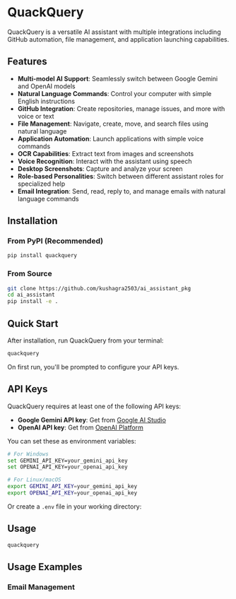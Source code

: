 # QuackQuery

QuackQuery is a versatile AI assistant with multiple integrations including GitHub automation, file management, and application launching capabilities.

## Features

- **Multi-model AI Support**: Seamlessly switch between Google Gemini and OpenAI models
- **Natural Language Commands**: Control your computer with simple English instructions
- **GitHub Integration**: Create repositories, manage issues, and more with voice or text
- **File Management**: Navigate, create, move, and search files using natural language
- **Application Automation**: Launch applications with simple voice commands
- **OCR Capabilities**: Extract text from images and screenshots
- **Voice Recognition**: Interact with the assistant using speech
- **Desktop Screenshots**: Capture and analyze your screen
- **Role-based Personalities**: Switch between different assistant roles for specialized help
- **Email Integration**: Send, read, reply to, and manage emails with natural language commands

## Installation

### From PyPI (Recommended)

```bash
pip install quackquery
```

### From Source

```bash
git clone https://github.com/kushagra2503/ai_assistant_pkg
cd ai_assistant
pip install -e .
```

## Quick Start

After installation, run QuackQuery from your terminal:

```bash
quackquery
```

On first run, you'll be prompted to configure your API keys.

## API Keys

QuackQuery requires at least one of the following API keys:

- **Google Gemini API key**: Get from [Google AI Studio](https://makersuite.google.com/app/apikey)
- **OpenAI API key**: Get from [OpenAI Platform](https://platform.openai.com/api-keys)

You can set these as environment variables:
```bash
# For Windows
set GEMINI_API_KEY=your_gemini_api_key
set OPENAI_API_KEY=your_openai_api_key

# For Linux/macOS
export GEMINI_API_KEY=your_gemini_api_key
export OPENAI_API_KEY=your_openai_api_key
```

Or create a `.env` file in your working directory:

## Usage

```bash
quackquery
```

## Usage Examples

### Email Management
